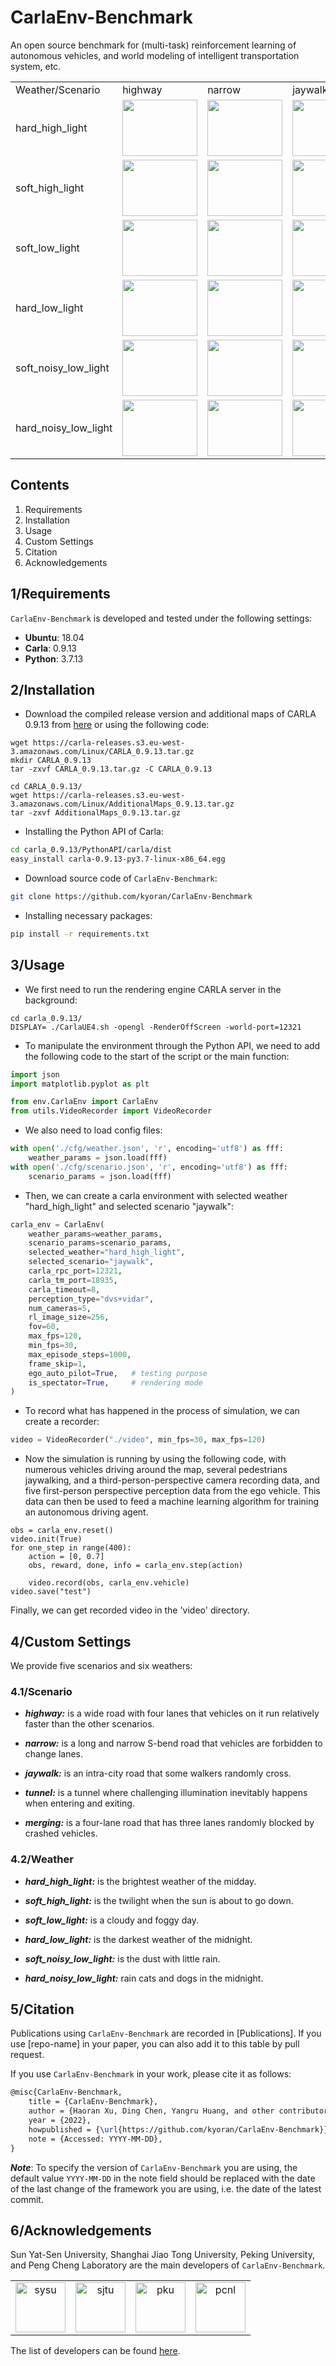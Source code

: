 # CarlaEnv-Benchmark

An open source benchmark for (multi-task) reinforcement learning of autonomous vehicles, and world modeling of intelligent transportation system, etc.
<div align="center">
<table border="0" border-collapse="collapse">
    <tr>
        <td>Weather/Scenario</td>
        <td>highway</td>
        <td>narrow</td>
        <td>jaywalk</td>
        <td>tunnel</td>
        <td>merging</td>
    </tr>
    <tr>
        <td>hard_high_light</td>
        <td align="center"><img src="https://github.com/kyoran/CarlaEnv-Benchmark/blob/main/img/highway-hard_high_light.gif" width="120" height="90"/></td>
        <td align="center"><img src="https://github.com/kyoran/CarlaEnv-Benchmark/blob/main/img/narrow-hard_high_light.gif" width="120" height="90"/></td>
        <td align="center"><img src="https://github.com/kyoran/CarlaEnv-Benchmark/blob/main/img/jaywalk-hard_high_light.gif" width="120" height="90"/></td>
        <td align="center"><img src="https://github.com/kyoran/CarlaEnv-Benchmark/blob/main/img/tunnel-hard_high_light.gif" width="120" height="90"/></td>
        <td align="center"><img src="https://github.com/kyoran/CarlaEnv-Benchmark/blob/main/img/crash-hard_high_light.gif" width="120" height="90"/></td>
    </tr>
    <tr>
        <td>soft_high_light</td>
        <td align="center"><img src="https://github.com/kyoran/CarlaEnv-Benchmark/blob/main/img/highway-soft_high_light.gif" width="120" height="90"/></td>
        <td align="center"><img src="https://github.com/kyoran/CarlaEnv-Benchmark/blob/main/img/narrow-soft_high_light.gif" width="120" height="90"/></td>
        <td align="center"><img src="https://github.com/kyoran/CarlaEnv-Benchmark/blob/main/img/jaywalk-soft_high_light.gif" width="120" height="90"/></td>
        <td align="center"><img src="https://github.com/kyoran/CarlaEnv-Benchmark/blob/main/img/tunnel-soft_high_light.gif" width="120" height="90"/></td>
        <td align="center"><img src="https://github.com/kyoran/CarlaEnv-Benchmark/blob/main/img/crash-soft_high_light.gif" width="120" height="90"/></td>
    </tr>
    <tr>
        <td>soft_low_light</td>
        <td align="center"><img src="https://github.com/kyoran/CarlaEnv-Benchmark/blob/main/img/highway-soft_low_light.gif" width="120" height="90"/></td>
        <td align="center"><img src="https://github.com/kyoran/CarlaEnv-Benchmark/blob/main/img/narrow-soft_low_light.gif" width="120" height="90"/></td>
        <td align="center"><img src="https://github.com/kyoran/CarlaEnv-Benchmark/blob/main/img/jaywalk-soft_low_light.gif" width="120" height="90"/></td>
        <td align="center"><img src="https://github.com/kyoran/CarlaEnv-Benchmark/blob/main/img/tunnel-soft_low_light.gif" width="120" height="90"/></td>
        <td align="center"><img src="https://github.com/kyoran/CarlaEnv-Benchmark/blob/main/img/crash-soft_low_light.gif" width="120" height="90"/></td>
    </tr>
    <tr>
        <td>hard_low_light</td>
        <td align="center"><img src="https://github.com/kyoran/CarlaEnv-Benchmark/blob/main/img/highway-hard_low_light.gif" width="120" height="90"/></td>
        <td align="center"><img src="https://github.com/kyoran/CarlaEnv-Benchmark/blob/main/img/narrow-hard_low_light.gif" width="120" height="90"/></td>
        <td align="center"><img src="https://github.com/kyoran/CarlaEnv-Benchmark/blob/main/img/jaywalk-hard_low_light.gif" width="120" height="90"/></td>
        <td align="center"><img src="https://github.com/kyoran/CarlaEnv-Benchmark/blob/main/img/tunnel-hard_low_light.gif" width="120" height="90"/></td>
        <td align="center"><img src="https://github.com/kyoran/CarlaEnv-Benchmark/blob/main/img/crash-hard_low_light.gif" width="120" height="90"/></td>
    </tr>
    <tr>
        <td>soft_noisy_low_light</td>
        <td align="center"><img src="https://github.com/kyoran/CarlaEnv-Benchmark/blob/main/img/highway-soft_noisy_low_light.gif" width="120" height="90"/></td>
        <td align="center"><img src="https://github.com/kyoran/CarlaEnv-Benchmark/blob/main/img/narrow-soft_noisy_low_light.gif" width="120" height="90"/></td>
        <td align="center"><img src="https://github.com/kyoran/CarlaEnv-Benchmark/blob/main/img/jaywalk-soft_noisy_low_light.gif" width="120" height="90"/></td>
        <td align="center"><img src="https://github.com/kyoran/CarlaEnv-Benchmark/blob/main/img/tunnel-soft_noisy_low_light.gif" width="120" height="90"/></td>
        <td align="center"><img src="https://github.com/kyoran/CarlaEnv-Benchmark/blob/main/img/crash-soft_noisy_low_light.gif" width="120" height="90"/></td>
    </tr>
    <tr>
        <td>hard_noisy_low_light</td>
        <td align="center"><img src="https://github.com/kyoran/CarlaEnv-Benchmark/blob/main/img/highway-hard_noisy_low_light.gif" width="120" height="90"/></td>
        <td align="center"><img src="https://github.com/kyoran/CarlaEnv-Benchmark/blob/main/img/narrow-hard_noisy_low_light.gif" width="120" height="90"/></td>
        <td align="center"><img src="https://github.com/kyoran/CarlaEnv-Benchmark/blob/main/img/jaywalk-hard_noisy_low_light.gif" width="120" height="90"/></td>
        <td align="center"><img src="https://github.com/kyoran/CarlaEnv-Benchmark/blob/main/img/tunnel-hard_noisy_low_light.gif" width="120" height="90"/></td>
        <td align="center"><img src="https://github.com/kyoran/CarlaEnv-Benchmark/blob/main/img/crash-hard_noisy_low_light.gif" width="120" height="90"/></td>
    </tr>
</table>    
</div>

## Contents

1. Requirements
2. Installation
3. Usage
4. Custom Settings
5. Citation
6. Acknowledgements

## 1/Requirements

`CarlaEnv-Benchmark` is developed and tested under the following settings:

- **Ubuntu**: 18.04
- **Carla**: 0.9.13
- **Python**: 3.7.13

## 2/Installation

- Download the compiled release version and additional maps of CARLA 0.9.13 from [here](https://github.com/carla-simulator/carla/releases/tag/0.9.13) or using the following code:
```shell
wget https://carla-releases.s3.eu-west-3.amazonaws.com/Linux/CARLA_0.9.13.tar.gz
mkdir CARLA_0.9.13
tar -zxvf CARLA_0.9.13.tar.gz -C CARLA_0.9.13

cd CARLA_0.9.13/
wget https://carla-releases.s3.eu-west-3.amazonaws.com/Linux/AdditionalMaps_0.9.13.tar.gz
tar -zxvf AdditionalMaps_0.9.13.tar.gz
```


- Installing the Python API of Carla:
```bash
cd carla_0.9.13/PythonAPI/carla/dist
easy_install carla-0.9.13-py3.7-linux-x86_64.egg
```


- Download source code of `CarlaEnv-Benchmark`:
```bash
git clone https://github.com/kyoran/CarlaEnv-Benchmark
```


- Installing necessary packages:
```bash
pip install -r requirements.txt
```

## 3/Usage

- We first need to run the rendering engine CARLA server in the background:
```shell
cd carla_0.9.13/
DISPLAY= ./CarlaUE4.sh -opengl -RenderOffScreen -world-port=12321
```


- To manipulate the environment through the Python API, we need to add the following code to the start of the script or the main function:
```python
import json
import matplotlib.pyplot as plt

from env.CarlaEnv import CarlaEnv
from utils.VideoRecorder import VideoRecorder
```

- We also need to load config files:
```python
with open('./cfg/weather.json', 'r', encoding='utf8') as fff:
    weather_params = json.load(fff)
with open('./cfg/scenario.json', 'r', encoding='utf8') as fff:
    scenario_params = json.load(fff)
```

- Then, we can create a carla environment with selected weather "hard_high_light" and selected scenario "jaywalk":
```python
carla_env = CarlaEnv(
    weather_params=weather_params,
    scenario_params=scenario_params,
    selected_weather="hard_high_light",
    selected_scenario="jaywalk",
    carla_rpc_port=12321,
    carla_tm_port=18935,
    carla_timeout=8,
    perception_type="dvs+vidar",
    num_cameras=5,
    rl_image_size=256,
    fov=60,
    max_fps=120,
    min_fps=30,
    max_episode_steps=1000,
    frame_skip=1,
    ego_auto_pilot=True,   # testing purpose
    is_spectator=True,     # rendering mode
)
```

- To record what has happened in the process of simulation, we can create a recorder:
```python
video = VideoRecorder("./video", min_fps=30, max_fps=120)
```

- Now the simulation is running by using the following code, with numerous vehicles driving around the map, several pedestrians jaywalking, and a third-person-perspective camera recording data, and five first-person perspective perception data from the ego vehicle. This data can then be used to feed a machine learning algorithm for training an autonomous driving agent.
```
obs = carla_env.reset()
video.init(True)
for one_step in range(400):
    action = [0, 0.7]
    obs, reward, done, info = carla_env.step(action)

    video.record(obs, carla_env.vehicle)
video.save("test")
```

Finally, we can get recorded video in the 'video' directory.

## 4/Custom Settings


We provide five scenarios and six weathers:

### 4.1/Scenario

- ***highway:***
is a wide road with four lanes that vehicles on it run relatively faster than the other scenarios.

- ***narrow:***
is a long and narrow S-bend road that vehicles are forbidden to change lanes.

- ***jaywalk:***
is an intra-city road that some walkers randomly cross.

- ***tunnel:***
is a tunnel where challenging illumination inevitably happens when entering and exiting.

- ***merging:***
is a four-lane road that has three lanes randomly blocked by crashed vehicles.

### 4.2/Weather

- ***hard_high_light:***
is the brightest weather of the midday.

- ***soft_high_light:***
is the twilight when the sun is about to go down.

- ***soft_low_light:***
is a cloudy and foggy day.

- ***hard_low_light:***
is the darkest weather of the midnight.

- ***soft_noisy_low_light:***
is the dust with little rain.

- ***hard_noisy_low_light:***
rain cats and dogs in the midnight.

## 5/Citation
Publications using `CarlaEnv-Benchmark` are recorded in [Publications]. If you use [repo-name] in your paper, you can also add it to this table by pull request.

If you use `CarlaEnv-Benchmark` in your work, please cite it as follows:
```latex
@misc{CarlaEnv-Benchmark,
    title = {CarlaEnv-Benchmark},
    author = {Haoran Xu, Ding Chen, Yangru Huang, and other contributors},
    year = {2022},
    howpublished = {\url{https://github.com/kyoran/CarlaEnv-Benchmark}},
    note = {Accessed: YYYY-MM-DD},
}
```

***Note***: To specify the version of `CarlaEnv-Benchmark` you are using, the default value `YYYY-MM-DD` in the note field should be replaced with the date of the last change of the framework you are using, i.e. the date of the latest commit.

## 6/Acknowledgements
Sun Yat-Sen University, Shanghai Jiao Tong University, Peking University, and Peng Cheng Laboratory are the main developers of `CarlaEnv-Benchmark`.


<div align="center">
<table border="0">
    <tr>
        <td align="center"><img src="https://github.com/kyoran/CarlaEnv-Benchmark/blob/main/img/sysu_logo.png" width="80" height="80" alt="sysu" /></td>
        <td align="center"><img src="https://github.com/kyoran/CarlaEnv-Benchmark/blob/main/img/sjtu_logo.png" width="80" height="80" alt="sjtu" /></td>
        <td align="center"><img src="https://github.com/kyoran/CarlaEnv-Benchmark/blob/main/img/pku_logo.png" width="80" height="80" alt="pku" /></td>
        <td align="center"><img src="https://github.com/kyoran/CarlaEnv-Benchmark/blob/main/img/pcnl_logo.png" width="80" height="80" alt="pcnl" /></td>
    </tr>
</table>
</div>


The list of developers can be found [here](https://github.com/kyoran/CarlaEnv-Benchmark/graphs/contributors).
